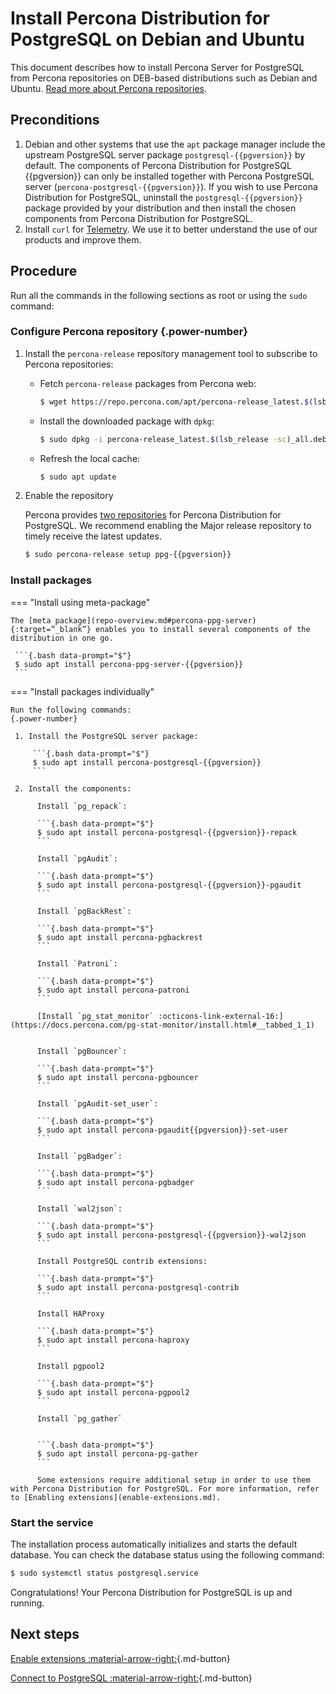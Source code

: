 # Install Percona Distribution for PostgreSQL on Debian and Ubuntu

This document describes how to install Percona Server for PostgreSQL from Percona repositories on DEB-based distributions such as Debian and Ubuntu. [Read more about Percona repositories](repo-overview.md).

## Preconditions

1. Debian and other systems that use the `apt` package manager include the upstream PostgreSQL server package `postgresql-{{pgversion}}` by default. The components of Percona Distribution for PostgreSQL {{pgversion}} can only be installed together with Percona PostgreSQL server (`percona-postgresql-{{pgversion}}`). If you wish to use Percona Distribution for PostgreSQL, uninstall the `postgresql-{{pgversion}}`  package provided by your distribution and then install the chosen components from Percona Distribution for PostgreSQL.
2. Install `curl` for [Telemetry](telemetry.md). We use it to better understand the use of our products and improve them.

## Procedure

Run all the commands in the following sections as root or using the `sudo` command:

### Configure Percona repository {.power-number}

1. Install the `percona-release` repository management tool to subscribe to Percona repositories:
 
     * Fetch `percona-release` packages from Percona web:

        ```{.bash data-prompt="$"}
        $ wget https://repo.percona.com/apt/percona-release_latest.$(lsb_release -sc)_all.deb
        ```

     * Install the downloaded package with `dpkg`:

        ```{.bash data-prompt="$"}
        $ sudo dpkg -i percona-release_latest.$(lsb_release -sc)_all.deb
        ```

     * Refresh the local cache:

        ```{.bash data-prompt="$"}
        $ sudo apt update
        ```

2. Enable the repository

   Percona provides [two repositories](repo-overview.md) for Percona Distribution for PostgreSQL. We recommend enabling the Major release repository to timely receive the latest updates. 

   ```{.bash data-prompt="$"}
   $ sudo percona-release setup ppg-{{pgversion}}
   ```

### Install packages

=== "Install using meta-package"

    The [meta package](repo-overview.md#percona-ppg-server){:target=”_blank”} enables you to install several components of the distribution in one go.
     
     ```{.bash data-prompt="$"}
     $ sudo apt install percona-ppg-server-{{pgversion}}
     ```

=== "Install packages individually"

    Run the following commands:
    {.power-number}

     1. Install the PostgreSQL server package:

         ```{.bash data-prompt="$"}
         $ sudo apt install percona-postgresql-{{pgversion}}
         ```

     2. Install the components:

          Install `pg_repack`:

          ```{.bash data-prompt="$"}
          $ sudo apt install percona-postgresql-{{pgversion}}-repack
          ```

          Install `pgAudit`:

          ```{.bash data-prompt="$"}
          $ sudo apt install percona-postgresql-{{pgversion}}-pgaudit
          ```

          Install `pgBackRest`:

          ```{.bash data-prompt="$"}
          $ sudo apt install percona-pgbackrest
          ```

          Install `Patroni`:

          ```{.bash data-prompt="$"}
          $ sudo apt install percona-patroni
          ```

          [Install `pg_stat_monitor` :octicons-link-external-16:](https://docs.percona.com/pg-stat-monitor/install.html#__tabbed_1_1)


          Install `pgBouncer`:

          ```{.bash data-prompt="$"}
          $ sudo apt install percona-pgbouncer
          ```

          Install `pgAudit-set_user`:

          ```{.bash data-prompt="$"}
          $ sudo apt install percona-pgaudit{{pgversion}}-set-user
          ```

          Install `pgBadger`:

          ```{.bash data-prompt="$"}
          $ sudo apt install percona-pgbadger
          ```

          Install `wal2json`:

          ```{.bash data-prompt="$"}
          $ sudo apt install percona-postgresql-{{pgversion}}-wal2json
          ```

          Install PostgreSQL contrib extensions:

          ```{.bash data-prompt="$"}
          $ sudo apt install percona-postgresql-contrib
          ```

          Install HAProxy

          ```{.bash data-prompt="$"}
          $ sudo apt install percona-haproxy
          ```
          
          Install pgpool2

          ```{.bash data-prompt="$"}
          $ sudo apt install percona-pgpool2
          ```

          Install `pg_gather`


          ```{.bash data-prompt="$"}
          $ sudo apt install percona-pg-gather
          ```

          Some extensions require additional setup in order to use them with Percona Distribution for PostgreSQL. For more information, refer to [Enabling extensions](enable-extensions.md).

### Start the service

The installation process automatically initializes and starts the default database. You can check the database status using the following command:

```{.bash data-prompt="$"}
$ sudo systemctl status postgresql.service
```

Congratulations! Your Percona Distribution for PostgreSQL is up and running.

## Next steps

[Enable extensions :material-arrow-right:](enable-extensions.md){.md-button}

[Connect to PostgreSQL :material-arrow-right:](connect.md){.md-button}
